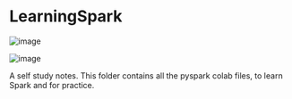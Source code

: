 # LearningSpark

![image](https://github.com/user-attachments/assets/c9da5cda-ccfd-4147-a5dd-7a56c7ac66dd)

![image](https://github.com/user-attachments/assets/24f16086-8272-4376-97cb-75d97f6d93d0)


A self study notes.
This folder contains all the pyspark colab files, to learn Spark and for practice.

